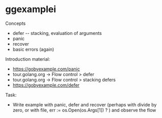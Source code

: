 # ggexamplei

Concepts

  - defer
  --  stacking, evaluation of arguments
  - panic
  - recover
  - basic errors (again)

Introduction material:
 
- https://gobyexample.com/panic
- tour.golang.org -> Flow control  > defer
- tour.golang.org -> Flow control  > stacking defers
- https://gobyexample.com/defer

Task:
- Write example with panic, defer and recover (perhaps with divide by zero, or with file, err := os.Open(os.Args[1]) ? ) and observe the flow
